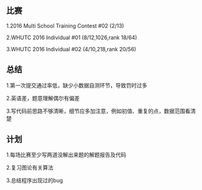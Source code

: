 比赛
----

1.2016 Multi School Training Contest #02 (2/13) 

2.WHUTC 2016 Individual #01 (8/12,1026,rank 18/64)

3.WHUTC 2016 Individual #02 (4/10,218,rank 20/56)

总结
----

1.第一次提交通过率低，缺少小数据自测环节，导致罚时过多

2.英语差，题意理解偶尔有偏差

3.写代码前思路不够清晰，细节应多加注意，例如初值、重复的点，数据范围看清楚

计划
----

1.每场比赛至少写两道没解出来题的解题报告及代码

2.复习图论有关算法

3.总结程序出现过的bug
